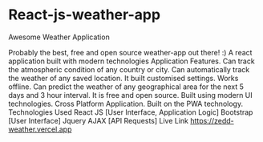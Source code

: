 # React-js-weather-app
Awesome Weather Application

Probably the best, free and open source weather-app out there! :)
A react application built with modern technologies
Application Features.
Can track the atmospheric condition of any country or city.
Can automatically track the weather of any saved location.
It built customised settings.
Works offline.
Can predict the weather of any geographical area for the next 5 days and 3 hour interval.
It is free and open source.
Built using modern UI technologies.
Cross Platform Application.
Built on the PWA technology.
Technologies Used
React JS [User Interface, Application Logic]
Bootstrap [User Interface]
Jquery AJAX [API Requests]
Live Link
https://zedd-weather.vercel.app
